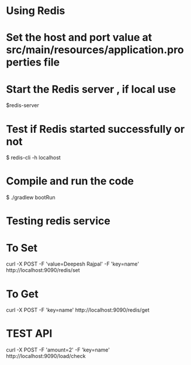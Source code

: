 # Using Redis 
# Set the host and port value at src/main/resources/application.properties file

# Start the Redis server , if local use 
$redis-server

# Test if Redis started successfully or not 
$ redis-cli -h localhost

# Compile and run the code
$ ./gradlew bootRun

# Testing redis service
# To Set
curl -X POST -F 'value=Deepesh Rajpal' -F 'key=name' http://localhost:9090/redis/set

# To Get
curl -X POST -F 'key=name' http://localhost:9090/redis/get

# TEST API
curl -X POST -F 'amount=2' -F 'key=name' http://localhost:9090/load/check